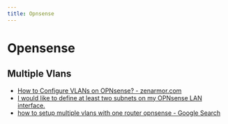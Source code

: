 ```yaml
---
title: Opnsense
---
```

# Opensense
## Multiple Vlans
- [How to Configure VLANs on OPNsense? - zenarmor.com](https://www.zenarmor.com/docs/network-security-tutorials/how-to-configure-vlan-on-opnsense)
- [I would like to define at least two subnets on my OPNsense LAN interface.](https://forum.opnsense.org/index.php?topic=26808.0)
- [how to setup multiple vlans with one router opnsense - Google Search](https://www.google.com/search?q=how+to+setup+multiple+vlans+with+one+router+opnsense&sca_esv=def40fa9418a875e&sca_upv=1&rlz=1C1GCEU_enUS975US975&sxsrf=ACQVn09dalaog49CYeCpF-bCwrIpahvF_g%3A1711048490237&ei=Kof8ZemMDu-j0PEP1suk-As&ved=0ahUKEwjpydCriIaFAxXvETQIHdYlCb8Q4dUDCBA&uact=5&oq=how+to+setup+multiple+vlans+with+one+router+opnsense&gs_lp=Egxnd3Mtd2l6LXNlcnAiNGhvdyB0byBzZXR1cCBtdWx0aXBsZSB2bGFucyB3aXRoIG9uZSByb3V0ZXIgb3Buc2Vuc2UyCBAAGIAEGKIEMggQABiABBiiBEiuHlDBBljOFnADeAGQAQCYAXugAe4EqgEDNS4yuAEDyAEA-AEBmAIKoAKFBcICChAAGEcY1gQYsAPCAgYQIRgKGAqYAwCIBgGQBgiSBwM4LjKgB6wb&sclient=gws-wiz-serp)
